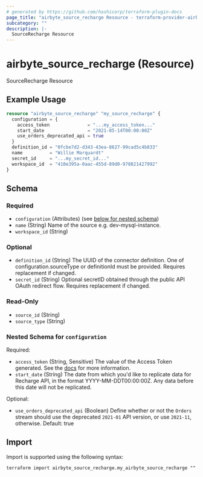 ```yaml
---
# generated by https://github.com/hashicorp/terraform-plugin-docs
page_title: "airbyte_source_recharge Resource - terraform-provider-airbyte"
subcategory: ""
description: |-
  SourceRecharge Resource
---
```


# airbyte_source_recharge (Resource)

SourceRecharge Resource

## Example Usage

```terraform
resource "airbyte_source_recharge" "my_source_recharge" {
  configuration = {
    access_token              = "...my_access_token..."
    start_date                = "2021-05-14T00:00:00Z"
    use_orders_deprecated_api = true
  }
  definition_id = "0fcbe7d2-d343-43ea-8627-99cad5c4b833"
  name          = "Willie Marquardt"
  secret_id     = "...my_secret_id..."
  workspace_id  = "410e395a-0aac-455d-89d0-978821427992"
}
```

<!-- schema generated by tfplugindocs -->
## Schema

### Required

- `configuration` (Attributes) (see [below for nested schema](#nestedatt--configuration))
- `name` (String) Name of the source e.g. dev-mysql-instance.
- `workspace_id` (String)

### Optional

- `definition_id` (String) The UUID of the connector definition. One of configuration.sourceType or definitionId must be provided. Requires replacement if changed.
- `secret_id` (String) Optional secretID obtained through the public API OAuth redirect flow. Requires replacement if changed.

### Read-Only

- `source_id` (String)
- `source_type` (String)

<a id="nestedatt--configuration"></a>
### Nested Schema for `configuration`

Required:

- `access_token` (String, Sensitive) The value of the Access Token generated. See the <a href="https://docs.airbyte.com/integrations/sources/recharge">docs</a> for more information.
- `start_date` (String) The date from which you'd like to replicate data for Recharge API, in the format YYYY-MM-DDT00:00:00Z. Any data before this date will not be replicated.

Optional:

- `use_orders_deprecated_api` (Boolean) Define whether or not the `Orders` stream should use the deprecated `2021-01` API version, or use `2021-11`, otherwise. Default: true

## Import

Import is supported using the following syntax:

```shell
terraform import airbyte_source_recharge.my_airbyte_source_recharge ""
```
